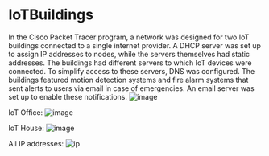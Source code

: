 # IoTBuildings
In the Cisco Packet Tracer program, a network was designed for two IoT buildings connected to a single internet provider. A DHCP server was set up to assign IP addresses to nodes, while the servers themselves had static addresses. The buildings had different servers to which IoT devices were connected. To simplify access to these servers, DNS was configured. The buildings featured motion detection systems and fire alarm systems that sent alerts to users via email in case of emergencies. An email server was set up to enable these notifications.
![image](https://github.com/user-attachments/assets/a6f7d8b0-bfe8-4a8b-a6f6-4a26d88f1898)

 IoT Office:
![image](https://github.com/user-attachments/assets/af58cb03-b4f3-4f61-a5a7-f8519964f33e)

 IoT House:
![image](https://github.com/user-attachments/assets/8f03e5b9-690d-4aef-94ce-c1a63cebe4bb)

 All IP addresses:
![ip](https://github.com/user-attachments/assets/e5cc8f81-5af4-4e45-8f37-3b3da2605bed)

